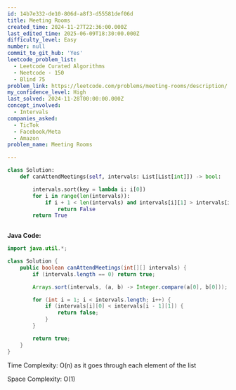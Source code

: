 ```yaml
---
id: 14b7e332-de10-806d-a8f3-d55581def06d
title: Meeting Rooms
created_time: 2024-11-27T22:36:00.000Z
last_edited_time: 2025-06-09T18:30:00.000Z
difficulty_level: Easy
number: null
commit_to_git_hub: 'Yes'
leetcode_problem_list:
  - Leetcode Curated Algorithms
  - Neetcode - 150
  - Blind 75
problem_link: https://leetcode.com/problems/meeting-rooms/description/
my_confidence_level: High
last_solved: 2024-11-28T00:00:00.000Z
concept_involved:
  - Intervals
companies_asked:
  - TicTok
  - Facebook/Meta
  - Amazon
problem_name: Meeting Rooms

---
```


```python
class Solution:
    def canAttendMeetings(self, intervals: List[List[int]]) -> bool:

        intervals.sort(key = lambda i: i[0])
        for i in range(len(intervals)): 
            if i + 1 < len(intervals) and intervals[i][1] > intervals[i+1][0]:  
                return False
        return True
        
```

**Java Code:**

```java
import java.util.*;

class Solution {
    public boolean canAttendMeetings(int[][] intervals) {
        if (intervals.length == 0) return true;

        Arrays.sort(intervals, (a, b) -> Integer.compare(a[0], b[0]));

        for (int i = 1; i < intervals.length; i++) {
            if (intervals[i][0] < intervals[i - 1][1]) {
                return false;
            }
        }

        return true;
    }
}

```

Time Complexity: O(n) as it goes through each element of the list

Space Complexity: O(1)
